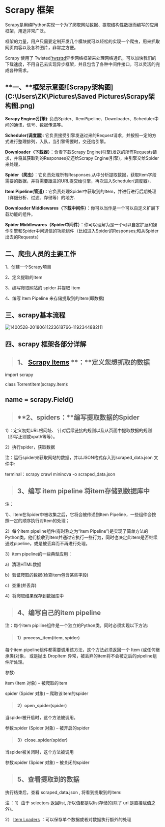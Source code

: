 # Scrapy 框架

 

Scrapy是用纯Python实现一个为了爬取网站数据、提取结构性数据而编写的应用框架，用途非常广泛。

 

框架的力量，用户只需要定制开发几个模块就可以轻松的实现一个爬虫，用来抓取网页内容以及各种图片，非常之方便。

 

Scrapy 使用了 Twisted['twɪstɪd](https://segmentfault.com/a/1190000013178839#)异步网络框架来处理网络通讯，可以加快我们的下载速度，不用自己去实现异步框架，并且包含了各种中间件接口，可以灵活的完成各种需求。

 

## **一、****框架示意图**![Scrapy架构图](C:\Users\ZK\Pictures\Saved Pictures\Scrapy架构图.png)

**Scrapy Engine(引擎)**: 负责Spider、ItemPipeline、Downloader、Scheduler中间的通讯，信号、数据传递等。 

**Scheduler(调度器)**: 它负责接受引擎发送过来的Request请求，并按照一定的方式进行整理排列，入队，当引擎需要时，交还给引擎。

**Downloader（下载器）**：负责下载Scrapy Engine(引擎)发送的所有Requests请求，并将其获取到的Responses交还给Scrapy Engine(引擎)，由引擎交给Spider来处理，

**Spider（爬虫）**：它负责处理所有Responses,从中分析提取数据，获取Item字段需要的数据，并将需要跟进的URL提交给引擎，再次进入Scheduler(调度器)，

**Item Pipeline(管道)**：它负责处理Spider中获取到的Item，并进行进行后期处理（详细分析、过滤、存储等）的地方.

**Downloader Middlewares（下载中间件）**：你可以当作是一个可以自定义扩展下载功能的组件。

**Spider Middlewares（Spider中间件）**：你可以理解为是一个可以自定扩展和操作引擎和Spider中间通信的功能组件（比如进入Spider的Responses;和从Spider出去的Requests）

## **二、爬虫人员的主要工作**

1、创建一个Scrapy项目 

2、定义提取的Item

3、编写爬取网站的 spider 并提取 Item

4、编写 Item Pipeline 来存储提取到的Item(即数据)

## 三、scrapy基本流程

![1400528-20180611223618766-1192344882[1]](C:\Users\ZK\AppData\Local\Packages\microsoft.microsoftedge_8wekyb3d8bbwe\AC\#!001\MicrosoftEdge\Cache\OFHZX1FO\1400528-20180611223618766-1192344882[1].png)

## **四、scrapy 框架各部分详解**

> ## **1、** [**Scrapy Items**](#topics-items) **：****定义您想抓取的数据**

import scrapy

class TorrentItem(scrapy.Item):

##     name = scrapy.Field()

> ## **2、spiders：****编写提取数据的Spider**

1）：定义初始URL根网址、 针对后续链接的规则以及从页面中提取数据的规则（即写正则或xpath等等）。

2）执行spider，获取数据

注：运行spider来获取网站的数据，并以JSON格式存入到scraped_data.json 文件中:

terminal：scrapy crawl mininova -o scraped_data.json

> ## **3、编写 item** **pipeline** **将item存储到数据库中**

注：

1）、Item在Spider中被收集之后，它将会被传递到Item Pipeline，一些组件会按照一定的顺序执行对Item的处理；

2）每个item pipeline组件(有时称之为“Item Pipeline”)是实现了简单方法的Python类。他们接收到Item并通过它执行一些行为，同时也决定此Item是否继续通过pipeline，或是被丢弃而不再进行处理。

3）item pipeline的一些典型应用：

a）清理HTML数据

b）验证爬取的数据(检查item包含某些字段)

c）查重(并丢弃)

4）将爬取结果保存到数据库中

> ## **4、编写自己的item pipeline**

注：每个item pipiline组件是一个独立的Python类，同时必须实现以下方法:

> #### **1）process_item(item, spider)**

每个item pipeline组件都需要调用该方法，这个方法必须返回一个 Item (或任何继承类)对象， 或是抛出 DropItem 异常，被丢弃的item将不会被之后的pipeline组件所处理。

参数:

item (Item 对象) – 被爬取的item

spider (Spider 对象) – 爬取该item的spider

> #### **2）open_spider(spider)**

当spider被开启时，这个方法被调用。

参数:spider (Spider 对象) – 被开启的spider

> #### **3）close_spider(spider)**

当spider被关闭时，这个方法被调用

参数:spider (Spider 对象) – 被关闭的spider

> ## **5、查看提取到的数据**

执行结束后，查看 scraped_data.json , 将看到提取到的item:

注 ：1）由于 selectors 返回list, 所以值都是以list存储的(除了 url 是直接赋值之外)。

2） [Item Loaders](#topics-loaders) ：可以保存单个数据或者对数据执行额外的处理